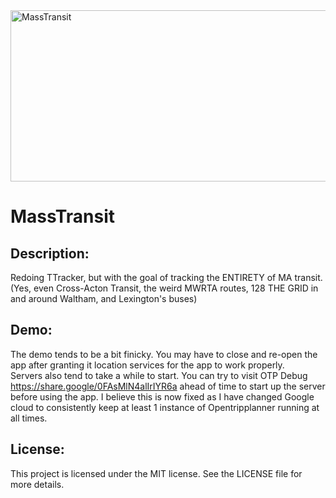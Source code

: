 <img width="1920" height="274" alt="MassTransit" src="https://github.com/user-attachments/assets/34e4bb35-0486-4d45-98e5-9be73c1a40ce" />

# MassTransit

## Description:
Redoing TTracker, but with the goal of tracking the ENTIRETY of MA transit.  
(Yes, even Cross-Acton Transit, the weird MWRTA routes, 128 THE GRID in and around Waltham, and Lexington's buses)  

## Demo:
The demo tends to be a bit finicky. You may have to close and re-open the app after granting it location services for the app to work properly.  
Servers also tend to take a while to start. You can try to visit OTP Debug https://share.google/0FAsMlN4alIrIYR6a ahead of time to start up the server before using the app. I believe this is now fixed as I have changed Google cloud to consistently keep at least 1 instance of Opentripplanner running at all times.

## License:
This project is licensed under the MIT license. See the LICENSE file for more details.
